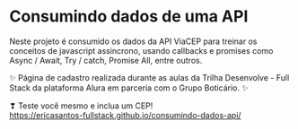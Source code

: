 # Consumindo dados de uma API
Neste projeto é consumido os dados da API ViaCEP para treinar os conceitos de javascript assincrono, usando callbacks e promises como Async / Await, Try / catch, Promise All, entre outros. 

✨ Página de cadastro realizada durante as aulas da Trilha Desenvolve - Full Stack da plataforma Alura em parceria com o Grupo Boticário. ✨

❣ Teste você mesmo e inclua um CEP! <br>
https://ericasantos-fullstack.github.io/consumindo-dados-api/



